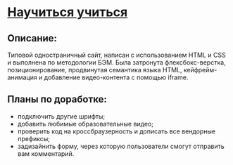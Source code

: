 # [Научиться учиться](https://isildurrr1.github.io/how-to-learn/)

## Описание:
Типовой одностраничный сайт, написан с использованием HTML и CSS и выполнена по методологии БЭМ.
Была затронута флексбокс-верстка, позиционирование, продвинутая семантика языка HTML, кейфрейм-анимация  и добавление видео-контента с помощью iframe.

## Планы по доработке:
  - подключить другие шрифты;
  - добавить любимые образовательные видео;
  - проверить код на кроссбраузерность и дописать все вендорные префиксы;
  - задизайнить форму, через которую пользователи смогут отправить вам комментарий.
